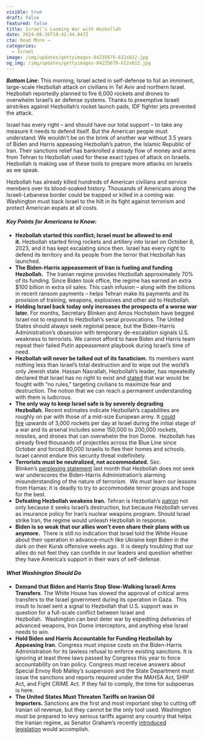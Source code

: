 ```yaml
---
visible: true
draft: false
featured: false
title: Israel’s Looming War with Hezbollah
date: 2024-08-26T19:42:44.847Z
cta: Read More →
categories:
  - Israel
image: /img/updates/gettyimages-84235679-612x612.jpg
og_img: /img/updates/gettyimages-84235679-612x612.jpg
---
```

***Bottom Line*:** This morning, Israel acted in self-defense to foil an imminent, large-scale Hezbollah attack on civilians in Tel Aviv and northern Israel. Hezbollah reportedly planned to fire 6,000 rockets and drones to overwhelm Israel’s air defense systems. Thanks to preemptive Israeli airstrikes against Hezbollah’s rocket launch pads, IDF fighter jets prevented the attack.

Israel has every right – and should have our total support – to take any measure it needs to defend itself. But the American people must understand: We wouldn’t be on the brink of another war without 3.5 years of Biden and Harris appeasing Hezbollah’s patron, the Islamic Republic of Iran. Their sanctions relief has bankrolled a steady flow of money and arms from Tehran to Hezbollah used for these exact types of attack on Israelis. Hezbollah is making use of these tools to prepare more attacks on Israelis as we speak.

Hezbollah has already killed hundreds of American civilians and service members over its blood-soaked history. Thousands of Americans along the Israeli-Lebanese border could be trapped or killed in a coming war. Washington must back Israel to the hilt in its fight against terrorism and protect American expats at all costs.

#### ***Key Points for Americans to Know:***

* **Hezbollah started this conflict; Israel must be allowed to end it.** Hezbollah started firing rockets and artillery into Israel on October 8, 2023, and it has kept escalating since then. Israel has every right to defend its territory and its people from the terror that Hezbollah has launched.
* **The Biden-Harris appeasement of Iran is fueling and funding Hezbollah.**  The Iranian regime provides Hezbollah approximately 70% of its funding. Since Biden took office, the regime has earned an extra $100 billion in extra oil sales. This cash infusion – along with the billions in recent ransom payments – helps Tehran make its payments and its provision of training, weapons, explosives and other aid to Hezbollah. 
* **Holding Israel back today only increases the prospects of a worse war later.** For months, Secretary Blinken and Amos Hochstein have begged Israel not to respond to Hezbollah’s serial provocations. The United States should always seek regional peace, but the Biden-Harris Administration’s obsession with temporary de-escalation signals U.S. weakness to terrorists. We cannot afford to have Biden and Harris team repeat their failed Putin appeasement playbook during Israel’s time of need.
* **Hezbollah will never be talked out of its fanaticism.** Its members want nothing less than Israel’s total destruction and to wipe out the world’s only Jewish state. Hassan Nasrallah, Hezbollah’s leader, has repeatedly declared that Israel has no right to exist and [stated](https://www.cnbc.com/2024/06/20/hezbollah-leader-warns-israel-of-war-with-no-red-lines-threatens-cyprus-.html) that war would be fought with “no rules,” targeting civilians to maximize fear and destruction. The notion that we can reach a permanent understanding with them is ludicrous.
* **The only way to keep Israel safe is by severely degrading Hezbollah.** Recent estimates indicate Hezbollah’s capabilities are roughly on par with those of a mid-size European army. It [could fire](https://jinsa.org/wp-content/uploads/2024/06/Hezbollahs-Escalation-Threatens-Full-Scale-War.pdf) upwards of 3,000 rockets per day at Israel during the initial stage of a war and its arsenal includes some 150,000 to 200,000 rockets, missiles, and drones that can overwhelm the Iron Dome.  Hezbollah has already fired thousands of projectiles across the Blue Line since October and forced 80,000 Israelis to flee their homes and schools. Israel cannot endure this security threat indefinitely.
* **Terrorists must be neutralized, not accommodated.** Sec. Blinken’s [perplexing statement](https://www.voanews.com/a/blinken-no-main-actors-want-war-between-israel-hezbollah/7681164.html) last month that Hezbollah does not seek war underscores the Biden-Harris Administration’s alarming misunderstanding of the nature of terrorism.  We must learn our lessons from Hamas: it is deadly to try to accommodate terror groups and hope for the best.
* **Defeating Hezbollah weakens Iran.** Tehran is Hezbollah’s [patron](https://www.washingtonpost.com/world/2024/06/23/lebanon-israel-iraq-syria-hezbollah-fighters-iran/2ab1fa52-311e-11ef-bcdf-31cdebd3022f_story.html) not only because it seeks Israel’s destruction, but because Hezbollah serves as insurance policy for Iran’s nuclear weapons program. Should Israel strike Iran, the regime would unleash Hezbollah in response.
* **Biden is so weak that our allies won’t even share their plans with us anymore.**  There is still no indication that Israel told the White House about their operation in advance–much like Ukraine kept Biden in the dark on their Kursk offensive weeks ago.  It is deeply troubling that our allies do not feel they can confide in our leaders and question whether they have America’s support in their wars of self-defense.

#### ***What Washington Should Do***

* **Demand that Biden and Harris Stop Slow-Walking Israeli Arms Transfers**. The White House has slowed the approval of critical arms transfers to the Israel government during its operation in Gaza.  This insult to Israel sent a signal to Hezbollah that U.S. support was in question for a full-scale conflict between Israel and Hezbollah.  Washington can best deter war by expediting deliveries of advanced weapons, Iron Dome interceptors, and anything else Israel needs to win.
* **Hold Biden and Harris Accountable for Funding Hezbollah by Appeasing Iran.** Congress must impose costs on the Biden-Harris Administration for its lawless refusal to enforce existing sanctions. It is ignoring at least three laws passed by Congress this year to force accountability on Iran policy. Congress must receive answers about Special Envoy Rob Malley’s suspension and the State Department must issue the sanctions and reports required under the MAHSA Act, SHIP Act, and Fight CRIME Act. If they fail to comply, the time for subpoenas is here.
* **The United States Must Threaten Tariffs on Iranian Oil Importers.** Sanctions are the first and most important step to cutting off Iranian oil revenue, but they cannot be the only tool used. Washington must be prepared to levy serious tariffs against any country that helps the Iranian regime, as Senator Graham’s recently [introduced legislation](https://www.lgraham.senate.gov/public/index.cfm/press-releases?ID=796FD5BE-7F56-4177-9467-E606B0B2ACA7) would accomplish.
